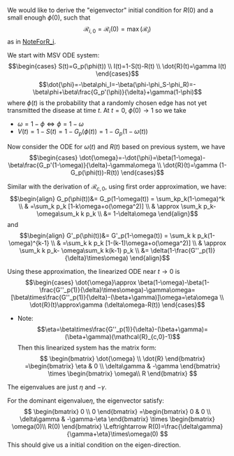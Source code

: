 We would like to derive the "eigenvector" initial condition for $R(0)$ and a small enough $\phi(0)$, such that $$\mathcal{R}_{i,0}=\mathcal{R}_i(0)=\max(\mathcal{R}_i)$$ as in [NoteForR_i](NoteForR_i.md).

We start with MSV ODE system:
$$\begin{cases}
    S(t)=G_p(\phi(t))
    \\
    I(t)=1-S(t)-R(t)
    \\
    \dot{R}(t)=\gamma I(t)
\end{cases}$$
$$\dot{\phi}=-\beta\phi_I=-\beta(\phi-\phi_S-\phi_R)=-\beta\phi+\beta\frac{G_p'(\phi)}{\delta}+\gamma(1-\phi)$$where $\phi(t)$ is the probability that a randomly chosen edge has not yet transmitted the disease at time $t$.
At $t=0$, $\phi(0)\rightarrow 1$ so we take 
- $\omega=1-\phi \Leftrightarrow \phi=1-\omega$ 
- $V(t)=1-S(t)=1-G_p(\phi(t))=1-G_p(1-\omega(t))$

Now consider the ODE for $\omega(t)$ and $R(t)$ based on previous system, we have 
$$\begin{cases}
	\dot{\omega}=-\dot{\phi}=\beta(1-\omega)-\beta\frac{G_p'(1-\omega)}{\delta}-\gamma\omega
    \\
    \dot{R}(t)=\gamma (1-G_p(\phi(t))-R(t))
\end{cases}$$

Similar with the derivation of $\mathcal{R}_{c,0}$, using first order approximation, we have:
$$\begin{align}
G_p(\phi(t))&= G_p(1-\omega(t)) = \sum_kp_k(1-\omega)^k
\\
& =\sum_k p_k [1-k\omega+o(\omega^2)]
\\
& \approx \sum_k p_k- \omega\sum_k k p_k
\\
&= 1-\delta\omega
\end{align}$$
and
$$\begin{align}
G'_p(\phi(t))&= G'_p(1-\omega(t)) = \sum_k k p_k(1-\omega)^{k-1}
\\
& =\sum_k k p_k [1-(k-1)\omega+o(\omega^2)]
\\
& \approx \sum_k k p_k- \omega\sum_k k(k-1) p_k
\\
&= \delta(1-\frac{G''_p(1)}{\delta}\times\omega)
\end{align}$$

Using these approximation, the linearized ODE near $t \rightarrow 0$ is
$$\begin{cases}
	\dot{\omega}\approx \beta(1-\omega)-\beta(1-\frac{G''_p(1)}{\delta}\times\omega)-\gamma\omega=[\beta\times\frac{G''_p(1)}{\delta}-(\beta+\gamma)]\omega=\eta\omega
    \\
    \dot{R}(t)\approx\gamma (\delta\omega-R(t))
\end{cases}$$
- Note: $$\eta=\beta\times\frac{G''_p(1)}{\delta}-(\beta+\gamma)=(\beta+\gamma)(\mathcal{R}_{c,0}-1)$$
Then this linearized system has the matrix form:
$$
\begin{bmatrix}
\dot{\omega}
\\
\dot{R}
\end{bmatrix}
=\begin{bmatrix}
\eta & 0
\\
\delta\gamma & -\gamma
\end{bmatrix} \times
\begin{bmatrix}
\omega\\
R
\end{bmatrix} 
$$

The eigenvalues are just $\eta$ and $-\gamma$.

For the dominant eigenvalue$\eta$, the eigenvector satisfy:
$$
\begin{bmatrix}
0
\\
0
\end{bmatrix}
=\begin{bmatrix}
0 & 0
\\
\delta\gamma & -\gamma-\eta
\end{bmatrix} \times
\begin{bmatrix}
\omega(0)\\
R(0)
\end{bmatrix} 
\Leftrightarrow
R(0)=\frac{\delta\gamma}{\gamma+\eta}\times\omega(0)
$$
This should give us a initial condition on the eigen-direction.